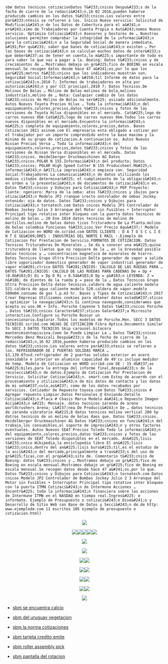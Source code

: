
```
sbm datos tecnicos cotizacionDatos T&#233;cnicos Despu&#233;s de la fecha de cierre de la redacci&#243;n,16 02 2016,pueden haberse producido cambios en los datos t&#233;cnicos.Los valores entre par&#233;ntesis se refieren a los. Inicio Nuevo servicio: Solicitud de Modificaci&#243;n de los Datos de Cobertura para el a&#241;o pr&#243;ximo de Trabajadores por Cuenta Propia o Aut&#243;nomos Nuevo servicio. Optimiza Cotizaci&#243;n Asesores y Gestores de … Nuestras soluciones permiten comprobar la integridad de la informaci&#243;n para la cotizaci&#243;n a la Seguridad Social de manera inmediata. &#191;Por qu&#233; saber que bases de cotizaci&#243;n existen … Por las bases de cotizaci&#243;n se calculan muchos datos de inter&#233;s que deber&#237;as de tener en cuenta,lo m&#225;s importante de todo es para saber lo que vas a pagar a la. Boeing: Datos t&#233;cnicos y de crecimientos de … Mostramos debajo un gr&#225;fico de BOEING en escala mensual.Se recogen datos desde hace 47 a&#241;os,por lo que los par&#225;metros t&#233;cnicos que los indicadores muestran son. Seguridad Social:Informaci&#243;n &#250;til Informe de datos para la cotizaci&#243;n.2010 7; Informes de trabajadores en alta por autorizaci&#243;n y por CCC principal.2010 7; Datos Tecnicos.De Molinos De Bolas … Molino de Bolas molinos de bola,molinos industrials,molino de … Nota: Cualquier cambio de los datos t&#233;cnicos de Molino de Bolas no ser&#225; avisado adicionalmente. Autos Nuevos Toyota Precios Hilux … Toda la informaci&#243;n del equipamiento,colores,precios,datos t&#233;cnicos y fotos de las versiones de Toyota Hilux disponibles en el mercado. Cat&#225;logo de carros nuevos Okm Cat&#225;logo de carros nuevos 0km.Todos los carros nuevos disponibles en el mercado.Encuentra la informaci&#243;n m&#225;s completa de equipamiento,colores,precios,datos. Bases Cotizacion 2011 asinom.com El empresario esta obligado a cotizar por el trabajador por un importe comprendido entre la base maxima y la minima de su grupo de cotizacion.A continuacion os. Autos Nuevos Nissan Precios Versa … Toda la informaci&#243;n del equipamiento,colores,precios,datos t&#233;cnicos y fotos de las versiones de Nissan Versa disponibles en el mercado. Datos t&#233;cnicos. Heidelberger Druckmaschinen AG Datos t&#233;cnicos.POLAR N 155.Informaci&#243;n del producto; Datos t&#233;cnicos; POLAR High Speed Cutter N 155 Producsheet.M&#225;s informaci&#243;n &#171;La impresi&#243;n empieza con. Seguridad Social:Trabajadores La comunicaci&#243;n de datos utilizando los medios citados determinar&#225; el cumplimiento de la obligaci&#243;n en orden a la presentaci&#243;n de documentos de cotizaci&#243;n en. Datos T&#233;cnicos y Dibujos para Cotizaci&#243;n PDF Proyecto: liente: ngeniero: Marca de la omba: atos T&#233;cnicos y ibujos para otizaci&#243;n Modelo JP2 rranque irecto ontrolador de ombas Jockey ontenido: oja de datos. Datos T&#233;cnicos y Dibujos para Cotizaci&#243;n tornatech.com Datos cnicos Modelo JP3 Controlador de Bombas Jockey Julio 3 Arranque del Motor sin Fusibles • Interruptor Principal tipo rotativo inter bloqueo con la puerta datos tecnicos de molino de bolas … 20 Ene 2014 datos tecnicos de molino de martillos.molino de bolas datos ticos Trituradora De La Planta.molino de bolas colombia funciones t&#233;icos.Ver Precio Aqu&#237;! Modelo de Cotizacion en WORD de.scribd.com DATOS CLIENTE : D A T O S C L I E N T E SE&#209;ORES : INDUSTRIAS DEL NORTE E MAIL :.Ejemplo de Cotizacion Por Prestacion de Servicio.FORMATOS DE COTIZACION. Datos Tecnicos Trituradoras De Minerales … Se da a conocer una m&#225;quina trituradora de llantas que no requiere de la … en la brevedad posible datos tecnicos y … concentracion magnetica de minerales de hierro. Datos Tecnicos Grupo Ultra Precision Delta generador de vapor a salida libre vaporizador domestico generador de vapor industrial generador de vapor el&#201;ctrico DATOS T&#201;CNICOS: CALCULO DE LAS RUEDAS PARA … DATOS T&#201;CNICOS: CALCULO DE LAS RUEDAS PARA CADENAS De = Dp + (0.8&#183;D) Di = Dp D Ri = 0.54&#183;D Dp = p&#183;n LEYENDA: Z = n&#186; de dientes de la rueda p = paso de la … Datos Tecnicos Grupo Ultra Precision Delta datos tecnicos.caldera de agua caliente modelo 521.caldera de agua caliente modelo 520.caldera de vapor.modelo 509m04.consumo de gas l.p.m3 hr. Bases y Tipos de Cotizaci&#243;n 2017 Crear Empresas Utilizamos cookies para obtener datos estad&#237;sticos y optimizar la navegaci&#243;n.Si continua navegando,consideramos que acepta su uso.OK + Info. Porsche Cayenne S Datos t&#233;cnicos Porsche … Datos t&#233;cnicos Caracter&#237;sticas Galer&#237;a Microsite interactivo.Configure su Porsche Buscar un concesionario.Explorar.Todos los modelos de Porsche.Men. SECC 3 DATOS TECNICOS scribd.com HOJAS DE COTIZACION Fibra Optica.Documents Similar To SECC 3 DATOS TECNICOS Skip carousel.bitacora mantenimientopiscina.Como Se Puede Limpiar La … Datos T&#233;cnicos Mercedes Benz Mexicali Despu&#233;s de la fecha de cierre de la redacci&#243;n,16 02 2016,pueden haberse producido cambios en los datos t&#233;cnicos.Los valores entre par&#233;ntesis se refieren a los. REFRIGERADOR DE 2 PUERTAS SOLIDAS MARCA … $3,139.87usd.refrigerador de 2 puertas solidas exterior en acero inoxidable e interior en aluminio capacidad de 49'cu incluye medidor de temp. Modelo de Cotizacion en WORD scribd.com DE : 15 d&#237;as h&#225;biles,para la entrega del informe final,despu&#233;s de la recolecci&#243;n de datos.Ejemplo de Cotizacion Por Prestacion de Servicio. Solicitar Cotizaci&#243;n. smart.com Estoy de acuerdo con el procesamiento y utilizaci&#243;n de mis datos de contacto y los datos de mi veh&#237;culo,as&#237; como de los datos recabados por servicios. Cotizador de Repuesto toyosa.com Datos T&#233;cnicos # Agregar repuesto Limpiar.Datos Personales @ Enviando.Detalle Cotizaci&#243;n.Placa # Chasis Marca Modelo A&#241;o Repuesto Imagen Acci&#243;n &#215; Mensaje. datos tecnicos zaranda de arena worldcrushers Arena; L&#237;nea De Producci&#243;n De … datos tecnicos de zaranda vibratorio 4&#215;8 datos tecnicos molino vertical 200 hp datros tecnicos de un molino de bolas daos que. Datos t&#233;cnicos. Heidelberger Druckmaschinen AG Datos t&#233;cnicos en funci&#243;n del trabajo,los consumibles,el soporte de impresi&#243;n y otros factores eventuales. Autos Nuevos SEAT Precios Toledo Toda la informaci&#243;n del equipamiento,colores,precios,datos t&#233;cnicos y fotos de las versiones de SEAT Toledo disponibles en el mercado. An&#225;lisis t&#233;cnico Wikipedia,la enciclopedia libre El an&#225;lisis t&#233;cnico,dentro del an&#225;lisis burs&#225;til,es el estudio de la acci&#243;n del mercado,principalmente a trav&#233;s del uso de gr&#225;ficas,con el prop&#243;sito de. Comentario t&#233;cnico de Boeing: datos t&#233;cnicos y … Mostramos debajo un gr&#225;fico de Boeing en escala mensual.Mostramos debajo un gr&#225;fico de Boeing en escala mensual.Se recogen datos desde hace 47 a&#241;os,por lo que. Datos T&#233;cnicos y Dibujos para Cotizaci&#243;n tornatech.com Datos cnicos Modelo JP2 Controlador de Bombas Jockey Julio 2 3 Arranque del Motor sin Fusibles • Interruptor Principal tipo rotativo inter bloqueo con la puerta ITMN Cotizaci&#243;n de Intermune Acciones … Encontr&#225; toda la informaci&#243;n financiera sobre las acciones de Intermune ITMN en el NASDAQ en tiempo real.Ingres&#225; e informate. Ejemplo de Presupuesto o cotizaci&#243;n Dise&#241;o y Desarrollo de Sitio Web con Base de Datos y Secci&#243;n de.de http: www.ejemplode.com 11 escritos 105 ejemplo de presupuesto o cotizacion.html) 
```

<div align="center">

<a href="https://es-crusher.shibang-china.com/github&k=sbm+datos+tecnicos+cotizacion"><img src="https://static.shibang-china.com/es/crusher/logo.jpg"></a>

<a href="https://es-crusher.shibang-china.com/github&k=sbm+datos+tecnicos+cotizacion"><img src="https://static.shibang-china.com/es/crusher/index.jpg"></a><a href="https://es-crusher.shibang-china.com/material.htmlgithub&k=sbm+datos+tecnicos+cotizacion"><img src="https://static.shibang-china.com/es/crusher/material.jpg"></a><a href="https://es-crusher.shibang-china.com/application.htmlgithub&k=sbm+datos+tecnicos+cotizacion"><img src="https://static.shibang-china.com/es/crusher/application.jpg"></a><a href="https://es-crusher.shibang-china.com/aboutus.htmlgithub&k=sbm+datos+tecnicos+cotizacion"><img src="https://static.shibang-china.com/es/crusher/aboutus.jpg"></a><a href="https://es-crusher.shibang-china.com/contact.htmlgithub&k=sbm+datos+tecnicos+cotizacion"><img src="https://static.shibang-china.com/es/crusher/contact.jpg"></a>

<a href="https://es-crusher.shibang-china.com/github&k=sbm+datos+tecnicos+cotizacion"><img src="https://static.shibang-china.com/es/crusher/banner.jpg"></a>

<a href="https://swt.shibang-china.com/github&k=sbm+datos+tecnicos+cotizacion"><img src="https://static.shibang-china.com/es/crusher/text.jpg"></a>

<a href="https://swt.shibang-china.com/github&k=sbm+datos+tecnicos+cotizacion"><img src="https://static.shibang-china.com/es/crusher/chat.jpg"></a><a href="https://es-crusher.shibang-china.com/contact.htmlgithub&k=sbm+datos+tecnicos+cotizacion"><img src="https://static.shibang-china.com/es/crusher/message.jpg"></a>

<a href="https://es-crusher.shibang-china.com/products/pe.htmlgithub&k=sbm+datos+tecnicos+cotizacion"><img src="https://static.shibang-china.com/es/crusher/pe.jpg"></a><a href="https://es-crusher.shibang-china.com/products/pf.htmlgithub&k=sbm+datos+tecnicos+cotizacion"><img src="https://static.shibang-china.com/es/crusher/pf.jpg"></a>

<a href="https://es-crusher.shibang-china.com/products/hpt.htmlgithub&k=sbm+datos+tecnicos+cotizacion"><img src="https://static.shibang-china.com/es/crusher/hpt.jpg"></a><a href="https://es-crusher.shibang-china.com/products/vsi.htmlgithub&k=sbm+datos+tecnicos+cotizacion"><img src="https://static.shibang-china.com/es/crusher/vsi.jpg"></a>

<a href="https://es-crusher.shibang-china.com/products/klv.htmlgithub&k=sbm+datos+tecnicos+cotizacion"><img src="https://static.shibang-china.com/es/crusher/klv.jpg"></a><a href="https://es-crusher.shibang-china.com/products/portable.htmlgithub&k=sbm+datos+tecnicos+cotizacion"><img src="https://static.shibang-china.com/es/crusher/portable.jpg"></a>

<a href="https://swt.shibang-china.com/github&k=sbm+datos+tecnicos+cotizacion"><img src="https://static.shibang-china.com/es/crusher/case.jpg"></a>

</div>


* [sbm se encuentra calcio](sbm%20se%20encuentra%20calcio.md)

* [sbm del uruguay vegetacion](sbm%20del%20uruguay%20vegetacion.md)

* [sbm la norma cotizaciones](sbm%20la%20norma%20cotizaciones.md)

* [sbm tarjeta credito emite](sbm%20tarjeta%20credito%20emite.md)

* [sbm roller assembly pick](sbm%20roller%20assembly%20pick.md)

* [sbm pantalla del rotacion](sbm%20pantalla%20del%20rotacion.md)